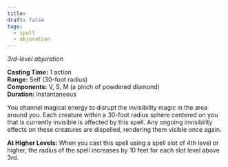 ```yaml
---
title: 
draft: false
tags:
  - spell
  - abjuration
---
```

_3rd-level abjuration_

**Casting Time:** 1 action  
**Range:** Self (30-foot radius)  
**Components:** V, S, M (a pinch of powdered diamond)  
**Duration:** Instantaneous

You channel magical energy to disrupt the invisibility magic in the area around you. Each creature within a 30-foot radius sphere centered on you that is currently invisible is affected by this spell. Any ongoing invisibility effects on these creatures are dispelled, rendering them visible once again.

**At Higher Levels:** When you cast this spell using a spell slot of 4th level or higher, the radius of the spell increases by 10 feet for each slot level above 3rd.